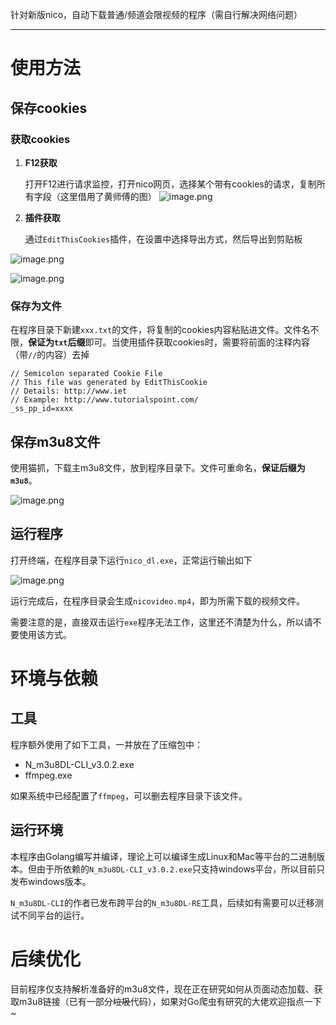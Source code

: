 针对新版nico，自动下载普通/频道会限视频的程序（需自行解决网络问题）

---

# 使用方法

## 保存cookies
### 获取cookies
1. **F12获取** 

    打开F12进行请求监控，打开nico网页，选择某个带有cookies的请求，复制所有字段（这里借用了黄师傅的图）
![image.png](https://s2.loli.net/2024/02/02/fOrUe51BluiNX8c.png)
2. **插件获取**

    通过`EditThisCookies`插件，在设置中选择导出方式，然后导出到剪贴板

![image.png](https://s2.loli.net/2024/02/02/CZiAgIMLPB4dmvq.png)

![image.png](https://s2.loli.net/2024/02/02/SJTrvaftKP2LY69.png)

### 保存为文件

在程序目录下新建`xxx.txt`的文件，将复制的cookies内容粘贴进文件。文件名不限，**保证为`txt`后缀**即可。当使用插件获取cookies时，需要将前面的注释内容（带`//`的内容）去掉

```
// Semicolon separated Cookie File
// This file was generated by EditThisCookie
// Details: http://www.iet
// Example: http://www.tutorialspoint.com/
_ss_pp_id=xxxx
```

## 保存m3u8文件

使用猫抓，下载主m3u8文件，放到程序目录下。文件可重命名，**保证后缀为`m3u8`**。

![image.png](https://s2.loli.net/2024/02/02/O1ZE2xKjWzbltvp.png)

## 运行程序

打开终端，在程序目录下运行`nico_dl.exe`，正常运行输出如下

![image.png](https://s2.loli.net/2024/02/02/DhPeEuapSUyGinC.png)

运行完成后，在程序目录会生成`nicovideo.mp4`，即为所需下载的视频文件。

需要注意的是，直接双击运行`exe`程序无法工作，这里还不清楚为什么，所以请不要使用该方式。

# 环境与依赖

## 工具

程序额外使用了如下工具，一并放在了压缩包中：
- N_m3u8DL-CLI_v3.0.2.exe
- ffmpeg.exe

如果系统中已经配置了`ffmpeg`，可以删去程序目录下该文件。

## 运行环境

本程序由Golang编写并编译，理论上可以编译生成Linux和Mac等平台的二进制版本。但由于所依赖的`N_m3u8DL-CLI_v3.0.2.exe`只支持windows平台，所以目前只发布windows版本。

`N_m3u8DL-CLI`的作者已发布跨平台的`N_m3u8DL-RE`工具，后续如有需要可以迁移测试不同平台的运行。

# 后续优化

目前程序仅支持解析准备好的m3u8文件，现在正在研究如何从页面动态加载、获取m3u8链接（已有一部分~~垃圾~~代码），如果对Go爬虫有研究的大佬欢迎指点一下~